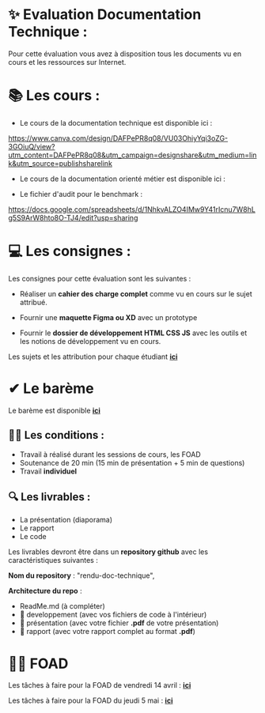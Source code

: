 # ✨ Evaluation Documentation Technique : 

Pour cette évaluation vous avez à disposition tous les documents vu en cours et les ressources sur Internet.

# 📚 Les cours : 

- Le cours de la documentation technique est disponible ici : 

https://www.canva.com/design/DAFPePR8q08/VU03OhiyYqi3oZG-3GOiuQ/view?utm_content=DAFPePR8q08&utm_campaign=designshare&utm_medium=link&utm_source=publishsharelink

- Le cours de la documentation orienté métier est disponible ici : 


- Le fichier d'audit pour le benchmark : 

https://docs.google.com/spreadsheets/d/1NhkvALZO4IMw9Y41rIcnu7W8hLg5S9ArW8hto8O-TJ4/edit?usp=sharing


# 💻 Les consignes : 

Les consignes pour cette évaluation sont les suivantes :

- Réaliser un **cahier des charge complet** comme vu en cours sur le sujet attribué.

- Fournir une **maquette Figma ou XD** avec un prototype 

- Fournir le **dossier de développement HTML CSS JS** avec les outils et les notions de développement vu en cours.

Les sujets et les attribution pour chaque étudiant **[ici](./sujets/attribution-sujets.md)**

# ✔ Le barème 

Le barème est disponible **[ici](bareme.md)**


## 👨‍🎓 Les conditions : 

- Travail à réalisé durant les sessions de cours, les FOAD
- Soutenance de 20 min (15 min de présentation + 5 min de questions)
- Travail **individuel**

## 🔍 Les livrables : 

- La présentation (diaporama)
- Le rapport 
- Le code 

Les livrables devront être dans un **repository github** avec les caractéristiques suivantes : 

**Nom du repository** : "rendu-doc-technique", 

**Architecture du repo** : 
- ReadMe.md (à compléter)
- 📁 developpement (avec vos fichiers de code à l'intérieur)
- 📁 présentation (avec votre fichier **.pdf** de votre présentation)
- 📁 rapport (avec votre rapport complet au format **.pdf**)

# 👩‍💻 FOAD

Les tâches à faire pour la FOAD de vendredi 14 avril : **[ici](./FOAD/vendredi-14-avril.md)**

Les tâches à faire pour la FOAD du jeudi 5 mai : **[ici](./FOAD/jeudi-5-mai.md)**
